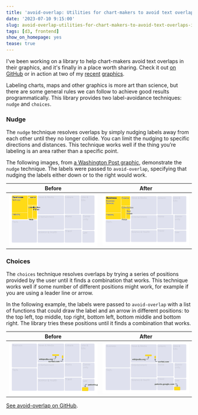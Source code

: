 ```yaml
---
title: 'avoid-overlap: Utilities for chart-makers to avoid text overlaps in their graphics'
date: '2023-07-10 9:15:00'
slug: avoid-overlap-utilities-for-chart-makers-to-avoid-text-overlaps-in-their-graphics
tags: [d3, frontend]
show_on_homepage: yes
tease: true
---
```


I've been working on a library to help chart-makers avoid text overlaps in their graphics, and it's finally in a place worth sharing. Check it out [on GitHub](https://github.com/kevinschaul/avoid-overlap) or in action at two of my [recent](https://www.washingtonpost.com/technology/interactive/2023/aging-america-retirees-workforce-economy/) [graphics](https://www.washingtonpost.com/technology/interactive/2023/ai-chatbot-learning/).

Labeling charts, maps and other graphics is more art than science, but there are some general rules we can follow to achieve good results programmatically. This library provides two label-avoidance techniques: `nudge` and `choices`.

### Nudge

The `nudge` technique resolves overlaps by simply nudging labels away from each other until they no longer collide. You can limit the nudging to specific directions and distances. This technique works well if the thing you’re labeling is an area rather than a specific point.

The following images, from [a Washington Post graphic](https://www.washingtonpost.com/technology/interactive/2023/ai-chatbot-learning/), demonstrate the `nudge` technique. The labels were passed to `avoid-overlap`, specifying that nudging the labels either down or to the right would work.

| Before                                                       | After                                                                                                  |
| ------------------------------------------------------------ | ------------------------------------------------------------------------------------------------------ |
| ![Chart with labels overlapping](example-nudge-0.png) | ![Same chart with the overlapping labels nudged so they no longer collide](example-nudge-1.png) |

### Choices

The `choices` technique resolves overlaps by trying a series of positions provided by the user until it finds a combination that works. This technique works well if some number of different positions might work, for example if you are using a leader line or arrow.

In the following example, the labels were passed to `avoid-overlap` with a list of functions that could draw the label and an arrow in different positions: to the top left, top middle, top right, bottom left, bottom middle and bottom right. The library tries these positions until it finds a combination that works.

| Before                                                         | After                                                                                                                                        |
| -------------------------------------------------------------- | -------------------------------------------------------------------------------------------------------------------------------------------- |
| ![Chart with labels overlapping](example-choices-0.png) | ![Same chart with the overlapping labels rendered using one of the provided choices so they no longer collide](example-choices-1.png) |

[See avoid-overlap on GitHub](https://github.com/kevinschaul/avoid-overlap).